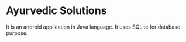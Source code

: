 # Ayurvedic Solutions

It is an android application in Java language. It uses SQLite for database purpose.
